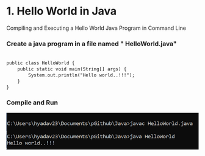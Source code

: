 # 1. Hello World in Java

Compiling and Executing a Hello World Java Program in Command Line 

### Create a java program in a file named " HelloWorld.java"

```text

public class HelloWorld {
    public static void main(String[] args) {
        System.out.println("Hello world..!!!");
    }
}
```

### Compile and Run

![](../.gitbook/assets/image%20%287%29%20%283%29.png)





